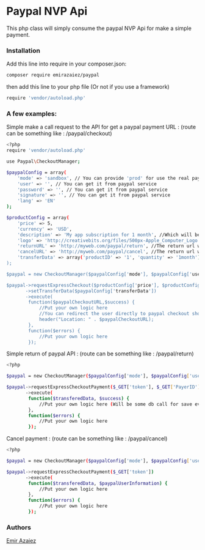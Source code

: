 # Paypal NVP Api 

This php class will simply consume the paypal NVP Api for make a simple payment.

### Installation

Add this line into require in your composer.json:

```sh
composer require emirazaiez/paypal
```

then add this line to your php file (Or not if you use a framework)
```sh
require 'vendor/autoload.php'
```

### A few examples:
Simple make a call request to the API for get a paypal payment URL : (route can be something like : /paypal/checkout)
```sh
<?php
require 'vendor/autoload.php'

use Paypal\CheckoutManager;

$paypalConfig = array(
    'mode' => 'sandbox', // You can provide 'prod' for use the real paypal service
    'user' => '', // You can get it from paypal service
    'password' => '', // You can get it from paypal service
    'signature' => '', // You can get it from paypal service
    'lang' => 'EN'
);

$productConfig = array(
    'price' => 5,
    'currency' => 'USD',
    'description' => 'My app subscription for 1 month', //Which will be show on the paypal payment page
    'logo' => 'http://creativebits.org/files/500px-Apple_Computer_Logo.svg_.png', //Logo of your company
    'returnURL' => 'http://myweb.com/paypal/return', //The return url will be passed to paypal, this url will be call by paypal when the transfere will be done
    'cancelURL' => 'http://myweb.com/paypal/cancel', //The return url will be passed to paypal, this url will be call when the user cancel the payment
    'transferData' => array('productID' => '1', 'quantity' => '1month') //Those data arn't used by paypal, you can put whatever you want. Those data will be avaible on success of the "return url" called by paypal
);

$paypal = new CheckoutManager($paypalConfig['mode'], $paypalConfig['user'], $paypalConfig['password'], $paypalConfig['signature'], $paypalConfig['lang']);

$paypal->requestExpressCheckout($productConfig['price'], $productConfig['currency'], $productConfig['description'], $productConfig['logo'], $productConfig['returnURL'], $productConfig['cancelURL'])
       ->setTransferData($paypalConfig['transferData'])
       ->execute(
        function($paypalCheckoutURL,$success) {
            //Put your own logic here
            //You can redirect the user directly to paypal checkout shop :
            header("Location: " . $paypalCheckoutURL);
        },
        function($errors) {
            //Put your own logic here
        });
```


Simple return of paypal API : (route can be something like : /paypal/return)
```sh
<?php

$paypal = new CheckoutManager($paypalConfig['mode'], $paypalConfig['user'], $paypalConfig['password'], $paypalConfig['signature'], $paypalConfig['lang']);

$paypal->requestExpressCheckoutPayment($_GET['token'], $_GET['PayerID'])
       ->execute(
        function($transferedData, $success) {
            //Put your own logic here (Will be some db call for save everything)
        }, 
        function($errors) {
            //Put your own logic here
        });
```


Cancel payment : (route can be something like : /paypal/cancel)
```sh
<?php

$paypal = new CheckoutManager($paypalConfig['mode'], $paypalConfig['user'], $paypalConfig['password'], $paypalConfig['signature'], $paypalConfig['lang']);

$paypal->requestExpressCheckoutPayment($_GET['token'])
       ->execute(
        function($transferedData, $paypalUserInformation) {
            //Put your own logic here
        }, 
        function($errors) {
            //Put your own logic here
        });
```

### Authors
[Emir Azaiez](https://github.com/EmirAzaiez/)